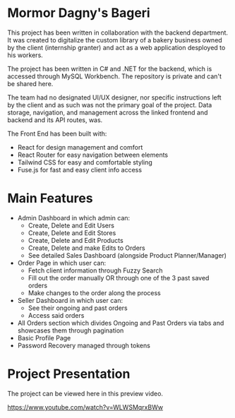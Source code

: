# Mormor Dagny's Bageri

This project has been written in collaboration with the backend department. It was created to digitalize the custom library of a bakery business owned by the client (internship granter) and act as a web application desployed to his workers.

The project has been written in C# and .NET for the backend, which is accessed through MySQL Workbench. The repository is private and can't be shared here.

The team had no designated UI/UX designer, nor specific instructions left by the client and as such was not the primary goal of the project. Data storage, navigation, and management across the linked frontend and backend and its API routes, was.

The Front End has been built with:

- React for design management and comfort
- React Router for easy navigation between elements
- Tailwind CSS for easy and comfortable styling
- Fuse.js for fast and easy client info access

# Main Features

- Admin Dashboard in which admin can:
  - Create, Delete and Edit Users
  - Create, Delete and Edit Stores
  - Create, Delete and Edit Products
  - Create, Delete and make Edits to Orders
  - See detailed Sales Dashboard (alongside Product Planner/Manager)
- Order Page in which user can:
  - Fetch client information through Fuzzy Search
  - Fill out the order manually OR through one of the 3 past saved orders
  - Make changes to the order along the process
- Seller Dashboard in which user can:
  - See their ongoing and past orders
  - Access said orders
- All Orders section which divides Ongoing and Past Orders via tabs and showcases them through pagination
- Basic Profile Page
- Password Recovery managed through tokens

# Project Presentation

The project can be viewed here in this preview video.

https://www.youtube.com/watch?v=WLWSMqrxBWw

